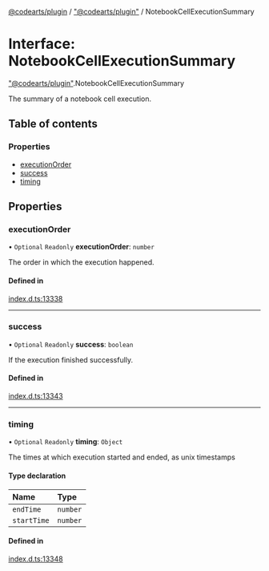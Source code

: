 [@codearts/plugin](../README.md) / ["@codearts/plugin"](../modules/_codearts_plugin_.md) / NotebookCellExecutionSummary

# Interface: NotebookCellExecutionSummary

["@codearts/plugin"](../modules/_codearts_plugin_.md).NotebookCellExecutionSummary

The summary of a notebook cell execution.

## Table of contents

### Properties

- [executionOrder](codearts_plugin_.NotebookCellExecutionSummary.md#executionorder)
- [success](codearts_plugin_.NotebookCellExecutionSummary.md#success)
- [timing](codearts_plugin_.NotebookCellExecutionSummary.md#timing)

## Properties

### executionOrder

• `Optional` `Readonly` **executionOrder**: `number`

The order in which the execution happened.

#### Defined in

[index.d.ts:13338](https://github.com/huaweicloud/cloudide-plugin-api/blob/5055bbd/index.d.ts#L13338)

___

### success

• `Optional` `Readonly` **success**: `boolean`

If the execution finished successfully.

#### Defined in

[index.d.ts:13343](https://github.com/huaweicloud/cloudide-plugin-api/blob/5055bbd/index.d.ts#L13343)

___

### timing

• `Optional` `Readonly` **timing**: `Object`

The times at which execution started and ended, as unix timestamps

#### Type declaration

| Name | Type |
| :------ | :------ |
| `endTime` | `number` |
| `startTime` | `number` |

#### Defined in

[index.d.ts:13348](https://github.com/huaweicloud/cloudide-plugin-api/blob/5055bbd/index.d.ts#L13348)

